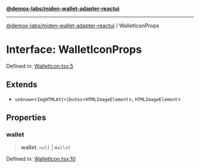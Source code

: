 [**@demox-labs/miden-wallet-adapter-reactui**](../README.md)

***

[@demox-labs/miden-wallet-adapter-reactui](../globals.md) / WalletIconProps

# Interface: WalletIconProps

Defined in: [WalletIcon.tsx:5](https://github.com/demox-labs/miden-wallet-adapter/blob/945eae693dfd04e72f79c45431d1d0335907d921/packages/ui/src/WalletIcon.tsx#L5)

## Extends

- `unknown`\<`ImgHTMLAttributes`\<`HTMLImageElement`\>, `HTMLImageElement`\>

## Properties

### wallet

> **wallet**: `null` \| `Wallet`

Defined in: [WalletIcon.tsx:10](https://github.com/demox-labs/miden-wallet-adapter/blob/945eae693dfd04e72f79c45431d1d0335907d921/packages/ui/src/WalletIcon.tsx#L10)
